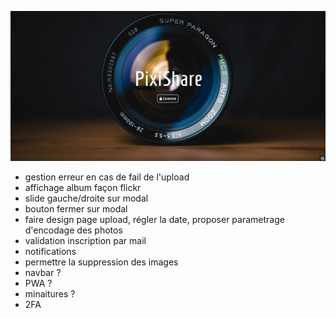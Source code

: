 ![alt text](https://github.com/SebastienHerbreteau/pixishare/blob/master/screenshot.jpg?raw=true)

- gestion erreur en cas de fail de l'upload
- affichage album façon flickr
- slide gauche/droite sur modal
- bouton fermer sur modal
- faire design page upload, régler la date, proposer parametrage d'encodage des photos
- validation inscription par mail
- notifications
- permettre la suppression des images
- navbar ?
- PWA ?
- minaitures ?
- 2FA
